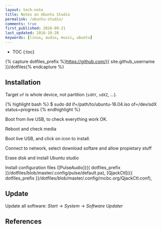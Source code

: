 ```yaml
---
layout: tech-note
title: Notes on Ubuntu Studio
permalink: /ubuntu-studio/
comments: true
first_published: 2016-09-21
last_updated: 2016-10-28
keywords: [linux, audio, music, ubuntu]
---
```


* TOC
{:toc}

{% capture dotfiles_prefix %}https://github.com/{{ site.github_username }}/dotfiles{% endcapture %}

## Installation

Target `of` is whole device, not partition (`sdXY`, `sdXZ`, ...).

{% highlight bash %}
$ sudo dd if=/path/to/ubuntu-16.04.iso of=/dev/sdX status=progress
{% endhighlight %}

Boot from live USB, to check everything work OK.

Reboot and check media

Boot live USB, and click on icon to install.

Connect to network, select download softare and allow propietary stuff

Erase disk and install Ubuntu studio

Install configuration files ([PulseAudio]({{ dotfiles_prefix }}/dotfiles/blob/master/.config/pulse/default.pa),
[QjackCtl]({{ dotfiles_prefix }}/dotfiles/blob/master/.config/rncbc.org/QjackCtl.conf),

## Update

Update all software: *Start* -> *System* -> *Software Updater*

## References
